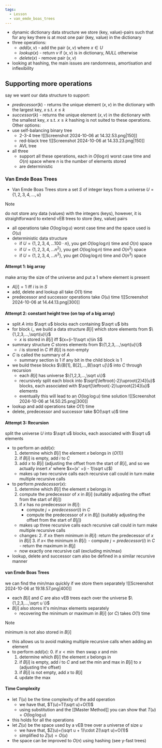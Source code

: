 ```yaml
---
tags:
  - Lesson
  - van_emde_boas_trees
---
```

- dynamic dictionary data structure we store (key, value)-pairs such that for any key there is at most one pair (key, value) in the dictionary
- three operations:
	- $add(x,v)$ - add the pair $(x,v)$ where $x\in U$
	- $lookup(x)$ - return $v$ if $(x,v)$ is in dictionary, $NULL$ otherwise
	- $delete(x)$ - remove pair $(x,v)$
- looking at hashing, the main issues are randomness, amortisation and inflexibility
## Supporting more operations
say we want our data structure to support:
- $predecessor(k)$ - returns the unique element $(x,v)$ in the dictionary with the largest key, $x$ s.t. $x \leq k$
- $successor(k)$ - returns the unique element $(x,v)$ in the dictionary with the smallest key, $x$ s.t. $x\geq k$
hashing is not suited to these operations. Other options:
- use self-balancing binary tree
	- 2-3-4 tree
	![[Screenshot 2024-10-06 at 14.32.53.png|150]]
	- red-black tree
	![[Screenshot 2024-10-06 at 14.33.23.png|150]]
	- AVL tree
- all three
	- support all these operations, each in $O(\log n)$ worst case time and $O(n)$ space where $n$ is the number of elements stored
	- are deterministic
### Van Emde Boas Trees
- Van Emde Boas Trees store a set $S$ of integer keys from a universe $U=\{1,2,3,4,...,u\}$
>[!note]
do not store any data (values) with the integers (keys), however, it is straightforward to extend vEB trees to store (key, value) pairs

- all operations take $O(\log\log u)$ worst case time and the space used is $O(u)$
- deterministic data structure
	- if $U=\{1,2,3,4,...100\cdot n\}$, you get $O(\log\log n)$ time and $O(n)$ space
	- if $U=\{1,2,3,4,...n^2\}$, you get $O(\log\log n)$ time and $O(n^2)$ space
	- if $U=\{1,2,3,4,...n^3\}$, you get $O(\log\log n)$ time and $O(n^3)$ space
#### Attempt 1: big array
make array the size of the universe and put a $1$ where element is present
- $A[i] = 1$ iff $i$ is in $S$
- add, delete and lookup all take $O(1)$ time
- predecessor and successor operations take $O(u)$ time
![[Screenshot 2024-10-06 at 14.44.13.png|300]]
#### Attempt 2: constant height tree (on top of a big array)
- split $A$ into $\sqrt u$ blocks each containing $\sqrt u$ bits
- for block $i$,, we build a data structure $B[i]$ which store elements from $\{1,2,3,...,\sqrt{u}\}$ 
	- $x$ is stored in $B[i]$ iff $(x+(i-1)\sqrt x)\in S$ 
- summary structure $C$ stores elements from $\{1,2,3,...,\sqrt{u}\}$
	- $i$ is stored in $C$ iff $B[i]$ is non-empty
- $C$ is called the summary of $A$
	- summary section is $1$ if any bit in the child block is $1$
- we build these blocks $\{B[1], B[2],...,B[\sqrt u]\}$ into $C$ through recursion 
	- each $B[i]$ has universe $\{1,2,3,...,\sqrt u\}$
	- recursively split each block into $\sqrt[\leftroot{-2}\uproot{2}4]{u}$ blocks, each associated with $\sqrt[\leftroot{-2}\uproot{2}4]{u}$ elements
	- eventually this will lead to an $O(\log\log u)$ time solution
![[Screenshot 2024-10-06 at 14.50.25.png|300]]
- lookup and add operations take $O(1)$ time
- delete, predecessor and successor take $O(\sqrt u)$ time
#### Attempt 3: Recursion
split the universe $U$ into $\sqrt u$ blocks, each associated with $\sqrt u$ elements
- to perform an $add(x)$:
	1. determine which $B[i]$ the element $x$ belongs in ($O(1)$)
	2. if $B[i]$ is empty, add $i$ to $C$ 
	3. add $x$ to $B[i]$ (adjusting the offset from the start of $B[i]$, and so we actually insert $x'$ where $x=(x' +(i - 1)\sqrt u)$)
	- makes up two recursive calls each recursive call could in turn make multiple recursive calls
- to perform $predecessor(x)$:
	1. determine which $B[i]$ the element $x$ belongs in 
	2. compute the predecessor of $x$ in $B[i]$ (suitably adjusting the offset from the start of $B[i]$)
	3. if $x$ has no predecessor in $B[i]$:
		- compute $j=predecessor(i)$ in $C$
		- compute the predecessor of $x$ in $B[j]$ (suitably adjusting the offset from the start of $B[j]$)
	- makes up three recursive calls each recursive call could in turn make multiple recursive calls
	- changes:
		2. if $x\geq$ them minimum in $B[i]$: return the predecessor of $x$ in $B[i]$
		3. if $x<$ the minimum in $B[i]$: 
			- compute $j=predecessor(i)$ in $C$
			- return the maximum in $B[j]$
	- now exactly one recursive call (excluding min/max)
- lookup, delete and successor cam also be defined in a similar recursive manner
#### van Emde Boas Trees
we can find the min/max quickly if we store them separately
![[Screenshot 2024-10-06 at 19.18.57.png|400]]
- each $B[i]$ and $C$ are also vEB trees each over the universe $\{1,2,3,...,\sqrt u \}$
- $B[i]$ also stores it's min/max elements separately
	- recovering the minimum or maximum in $B[i]$ (or $C$) takes $O(1)$ time
>[!note]
>minimum is not also stored in $B[i]$
- this allows us to avoid making multiple recursive calls when adding an element
- to perform $add(x)$:
	0. if $x<\min$ then swap $x$ and $\min$
	1. determine which $B[i]$ the element $x$ belongs in
	2. if $B[i]$ is empty, add $i$ to $C$ and set the min and max in $B[i]$ to $x$ (adjusting the offset)
	3. if $B[i]$ is not empty, add $x$ to $B[i]$
	4. update the max

#### Time Complexity
- let $T(u)$ be the time complexity of the add operation
	- we have that, $T(u)=T(\sqrt u)+O(1)$
	- using substitution and the [[Master Method]] you can show that $T(u)=O(\log\log u)$
- this holds for all the operations
- let $Z(u)$ be the space used by a vEB tree over a universe of size $u$
	- we have that, $Z(u)=(\sqrt u + 1)\cdot Z(\sqrt u)+O(1)$
	- simplified to $Z(u)=O(u)$ 
- the space can be improved to $O(n)$ using hashing (see y-fast trees)